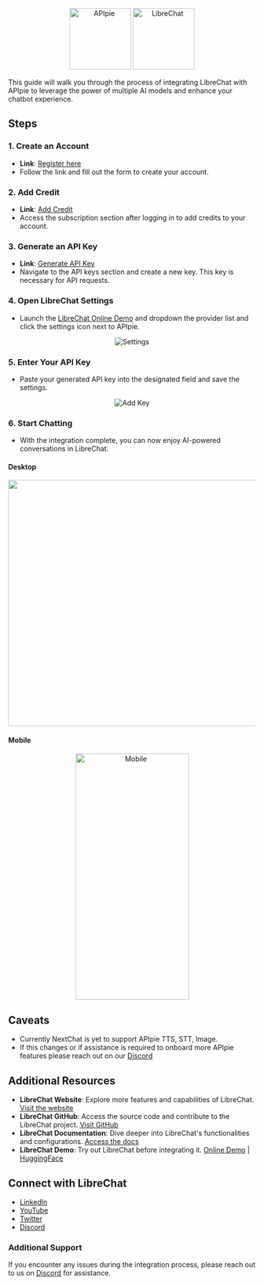 <div align="center">
    <img src="https://apipie.ai/docs/img/apipie-logo.png" alt="APIpie" width="125" height="125"style={{ marginRight: '20px' }} />
    <img src="https://apipie.ai/docs/img/librechat.png" alt="LibreChat" width="125" height="125" />

</div>


This guide will walk you through the process of integrating LibreChat with APIpie to leverage the power of multiple AI models and enhance your chatbot experience.

## Steps

### 1. Create an Account
- **Link**: [Register here](https://apipie.ai/profile/auth/register)
- Follow the link and fill out the form to create your account.

### 2. Add Credit
- **Link**: [Add Credit](https://apipie.ai/profile/subscribe)
- Access the subscription section after logging in to add credits to your account.

### 3. Generate an API Key
- **Link**: [Generate API Key](https://apipie.ai/profile/api-keys)
- Navigate to the API keys section and create a new key. This key is necessary for API requests.

### 4. Open LibreChat Settings
- Launch the [LibreChat Online Demo](https://demo.librechat.cfd/) and dropdown the provider list and click the settings icon next to APIpie.

<div align="center">
    <img src="https://apipie.ai/docs/img/Integrations/librechat/apipie-settings.png" alt="Settings"/>
</div>

### 5. Enter Your API Key
- Paste your generated API key into the designated field and save the settings.

<div align="center">
    <img src="https://apipie.ai/docs/img/Integrations/librechat/add-api-key.png" alt="Add Key" />
</div>

### 6. Start Chatting
- With the integration complete, you can now enjoy AI-powered conversations in LibreChat.
#### Desktop 
<div align="center">
    <img src="https://apipie.ai/docs/img/Integrations/librechat/librechat-apipie.png" alt="Desktop" width="1106" height="500" style={{ marginRight: '20px' }} />
</div>

#### Mobile 
<div align="center">
    <img src="https://apipie.ai/docs/img/Integrations/librechat/librechat-mobile.png" alt="Mobile" width="231" height="500"/>
</div>

## Caveats 
- Currently NextChat is yet to support APIpie TTS, STT, Image. 
- If this changes or if assistance is required to onboard more APIpie features please reach out on our [Discord](https://discord.gg/hs82THc9Tw)


## Additional Resources
- **LibreChat Website**: Explore more features and capabilities of LibreChat. [Visit the website](https://librechat.ai/)
- **LibreChat GitHub**: Access the source code and contribute to the LibreChat project. [Visit GitHub](https://github.librechat.ai/)
- **LibreChat Documentation**: Dive deeper into LibreChat's functionalities and configurations. [Access the docs](https://www.librechat.ai/docs/configuration/librechat_yaml/ai_endpoints/apipie)
- **LibreChat Demo**: Try out LibreChat before integrating it. [Online Demo](https://demo.librechat.cfd/) | [HuggingFace](https://hf.librechat.ai/)

## Connect with LibreChat
- [LinkedIn](https://linkedin.librechat.ai/)
- [YouTube](https://www.youtube.com/@LibreChat)
- [Twitter](https://x.com/LibreChatAI)
- [Discord](https://discord.librechat.ai/)

### Additional Support
If you encounter any issues during the integration process, please reach out to us on [Discord](https://discord.gg/hs82THc9Tw) for assistance.
